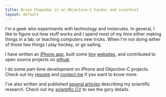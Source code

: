 ```yaml
--- 
title: Brian Chapados is an Objective-C hacker and scientist
layout: default
---
```


I'm a geek who experiments with technology and molecules. In general, I like
to figure out how stuff works and I spend most of my time either making things
in a lab, or teaching computers new tricks. When I'm not doing either of those two
things I play hockey, or go sailing.

I have written an [iPhone app][wildcard], built some [tiny][hotworm] [websites][sdbhl],
and contributed to open source projects on [github][].

I do some part-time development on iPhone and Objective-C projects.
Check out my [resume][] and [contact me][email] if you want to know more.

I've also written and published [several articles][science] describing my scientific
research. Check out my [scientific CV][cv] to see the gory details.


[wildcard]: http://itunes.apple.com/WebObjects/MZStore.woa/wa/viewSoftware?id=336539998&mt=8
[hotworm]: http://www.scripps.edu/~chapbr/blast
[sdbhl]: http://sdbhl.com
[github]: http://github.com/chapados
[science]: /science
[cv]: /about/cv
[resume]: /about/resume
[email]: mailto:brian@chapados.org